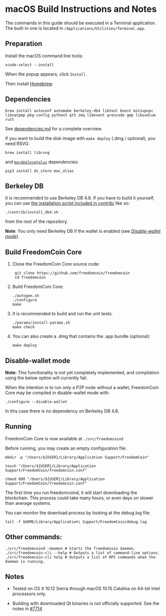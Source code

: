 macOS Build Instructions and Notes
====================================
The commands in this guide should be executed in a Terminal application.
The built-in one is located in `/Applications/Utilities/Terminal.app`.

Preparation
-----------
Install the macOS command line tools:

`xcode-select --install`

When the popup appears, click `Install`.

Then install [Homebrew](https://brew.sh).

Dependencies
----------------------

    brew install autoconf automake berkeley-db4 libtool boost miniupnpc libnatpmp pkg-config python3 qt5 zmq libevent qrencode gmp libsodium rust

See [dependencies.md](dependencies.md) for a complete overview.

If you want to build the disk image with `make deploy` (.dmg / optional), you need RSVG:

    brew install librsvg

and [`macdeployqtplus`](../contrib/macdeploy/README.md) dependencies:
```shell
pip3 install ds_store mac_alias
```

Berkeley DB
-----------
It is recommended to use Berkeley DB 4.8. If you have to build it yourself,
you can use [the installation script included in contrib/](/contrib/install_db4.sh)
like so:

```shell
./contrib/install_db4.sh .
```

from the root of the repository.

**Note**: You only need Berkeley DB if the wallet is enabled (see [*Disable-wallet mode*](/doc/build-osx.md#disable-wallet-mode)).

Build FreedomCoin Core
------------------------

1. Clone the FreedomCoin Core source code:

        git clone https://github.com/freedomcoin/freedomcoin
        cd freedomcoin

2.  Build FreedomCoin Core:

        ./autogen.sh
        ./configure
        make

3.  It is recommended to build and run the unit tests:

        ./params/install-params.sh
        make check

4.  You can also create a .dmg that contains the .app bundle (optional):

        make deploy

Disable-wallet mode
--------------------
**Note:** This functionality is not yet completely implemented, and compilation using the below option will currently fail.

When the intention is to run only a P2P node without a wallet, FreedomCoin Core may be compiled in
disable-wallet mode with:

    ./configure --disable-wallet

In this case there is no dependency on Berkeley DB 4.8.

Running
-------

FreedomCoin Core is now available at `./src/freedomcoind`

Before running, you may create an empty configuration file:

    mkdir -p "/Users/${USER}/Library/Application Support/FreedomCoin"

    touch "/Users/${USER}/Library/Application Support/FreedomCoin/freedomcoin.conf"

    chmod 600 "/Users/${USER}/Library/Application Support/FreedomCoin/freedomcoin.conf"

The first time you run freedomcoind, it will start downloading the blockchain. This process could take many hours, or even days on slower than average systems.

You can monitor the download process by looking at the debug.log file:

    tail -f $HOME/Library/Application\ Support/FreedomCoin/debug.log

Other commands:
-------

    ./src/freedomcoind -daemon # Starts the freedomcoin daemon.
    ./src/freedomcoin-cli --help # Outputs a list of command-line options.
    ./src/freedomcoin-cli help # Outputs a list of RPC commands when the daemon is running.

Notes
-----

* Tested on OS X 10.12 Sierra through macOS 10.15 Catalina on 64-bit Intel processors only.

* Building with downloaded Qt binaries is not officially supported. See the notes in [#7714](https://github.com/bitcoin/bitcoin/issues/7714)
